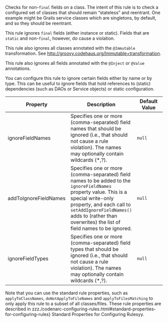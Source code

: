 Checks for non-`final` fields on a class. The intent of this rule is to
check a configured set of classes that should remain “stateless” and
reentrant. One example might be Grails service classes which are
singletons, by default, and so they should be reentrant.

This rule ignores `final` fields (either instance or static). Fields
that are `static` and non-`final`, however, do cause a violation.

This rule also ignores all classes annotated with the `@Immutable`
transformation. See
<http://groovy.codehaus.org/Immutable+transformation>.

This rule also ignores all fields annotated with the `@Inject` or
`@Value` annotations.

You can configure this rule to ignore certain fields either by name or
by type. This can be useful to ignore fields that hold references to
(static) dependencies (such as DAOs or Service objects) or static
configuration.

<table>
<colgroup>
<col style="width: 40%" />
<col style="width: 33%" />
<col style="width: 25%" />
</colgroup>
<thead>
<tr class="header">
<th>Property</th>
<th>Description</th>
<th>Default Value</th>
</tr>
</thead>
<tbody>
<tr class="odd">
<td>ignoreFieldNames</td>
<td>Specifies one or more (comma-separated) field names that should be ignored (i.e., that should not cause a rule violation). The names may optionally contain wildcards (*,?).</td>
<td><code>null</code></td>
</tr>
<tr class="even">
<td>addToIgnoreFieldNames</td>
<td>Specifies one or more (comma-separated) field names to be added to the <code>ignoreFieldNames</code> property value. This is a special write-only property, and each call to <code>setAddIgnoreFieldNames()</code> adds to (rather than overwrites) the list of field names to be ignored.</td>
<td><code>null</code></td>
</tr>
<tr class="odd">
<td>ignoreFieldTypes</td>
<td>Specifies one or more (comma-separated) field types that should be ignored (i.e., that should not cause a rule violation). The names may optionally contain wildcards (*,?).</td>
<td><code>null</code></td>
</tr>
</tbody>
</table>

Note that you can use the standard rule properties, such as
`applyToClassNames`, `doNotApplyToFileNames` and `applyToFilesMatching`
to only apply this rule to a subset of all classes/files. These rule
properties are described in
zzz./codenarc-configuring-rules.html\#standard-properties-for-configuring-rules}
Standard Properties for Configuring Rulesyy.
